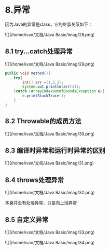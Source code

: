 # 8.异常

因为Java的异常是class，它的继承关系如下：

![](/home/ivan/文档/Java Basic/imag/28.png)

## 8.1 try...catch处理异常

![](/home/ivan/文档/Java Basic/imag/29.png)

```java
public void method(){
	try{
		int[] arr ={1,2,3};
		System.out.println(arr[3]);
	}catch (ArrayIndexOutOfBoundsException e){
		e.printStackTrace();
	}
}
```

## 8.2 Throwable的成员方法

![](/home/ivan/文档/Java Basic/imag/30.png)

## 8.3 编译时异常和运行时异常的区别

![](/home/ivan/文档/Java Basic/imag/31.png)

## 8.4 throws处理异常

![](/home/ivan/文档/Java Basic/imag/32.png)

本身并没有处理异常，只是向上抛异常

## 8.5 自定义异常

![](/home/ivan/文档/Java Basic/imag/33.png)

![](/home/ivan/文档/Java Basic/imag/34.png)

